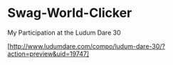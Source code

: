 Swag-World-Clicker
==================

My Participation at the Ludum Dare 30

[http://www.ludumdare.com/compo/ludum-dare-30/?action=preview&uid=19747]
